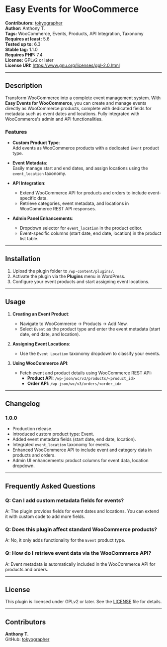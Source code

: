 # Easy Events for WooCommerce

**Contributors:** [tokyographer](https://github.com/tokyographer)  
**Author:** Anthony T.  
**Tags:** WooCommerce, Events, Products, API Integration, Taxonomy  
**Requires at least:** 5.6  
**Tested up to:** 6.3  
**Stable tag:** 1.1.0  
**Requires PHP:** 7.4  
**License:** GPLv2 or later  
**License URI:** https://www.gnu.org/licenses/gpl-2.0.html  

---

## Description

Transform WooCommerce into a complete event management system. With **Easy Events for WooCommerce**, you can create and manage events directly as WooCommerce products, complete with dedicated fields for metadata such as event dates and locations. Fully integrated with WooCommerce's admin and API functionalities.

### Features

- **Custom Product Type**:  
  Add events as WooCommerce products with a dedicated `Event` product type.

- **Event Metadata**:  
  Easily manage start and end dates, and assign locations using the `event_location` taxonomy.

- **API Integration**:  
  - Extend WooCommerce API for products and orders to include event-specific data.
  - Retrieve categories, event metadata, and locations in WooCommerce REST API responses.

- **Admin Panel Enhancements**:  
  - Dropdown selector for `event_location` in the product editor.
  - Event-specific columns (start date, end date, location) in the product list table.

---

## Installation

1. Upload the plugin folder to `/wp-content/plugins/`.
2. Activate the plugin via the **Plugins** menu in WordPress.
3. Configure your event products and start assigning event locations.

---

## Usage

1. **Creating an Event Product**:  
   - Navigate to WooCommerce → Products → Add New.
   - Select `Event` as the product type and enter the event metadata (start date, end date, and location).

2. **Assigning Event Locations**:  
   - Use the `Event Location` taxonomy dropdown to classify your events.

3. **Using WooCommerce API**:  
   - Fetch event and product details using WooCommerce REST API:
     - **Product API**: `/wp-json/wc/v3/products/<product_id>`
     - **Order API**: `/wp-json/wc/v3/orders/<order_id>`

---

## Changelog

### 1.0.0
- Production release.
- Introduced custom product type: Event.
- Added event metadata fields (start date, end date, location).
- Integrated `event_location` taxonomy for events.
- Enhanced WooCommerce API to include event and category data in products and orders.
- Admin UI enhancements: product columns for event data, location dropdown.

---

## Frequently Asked Questions

### Q: Can I add custom metadata fields for events?  
A: The plugin provides fields for event dates and locations. You can extend it with custom code to add more fields.

### Q: Does this plugin affect standard WooCommerce products?  
A: No, it only adds functionality for the `Event` product type.

### Q: How do I retrieve event data via the WooCommerce API?  
A: Event metadata is automatically included in the WooCommerce API for products and orders.

---

## License

This plugin is licensed under GPLv2 or later. See the [LICENSE](https://www.gnu.org/licenses/gpl-2.0.html) file for details.

---

## Contributors

**Anthony T.**  
GitHub: [tokyographer](https://github.com/tokyographer)